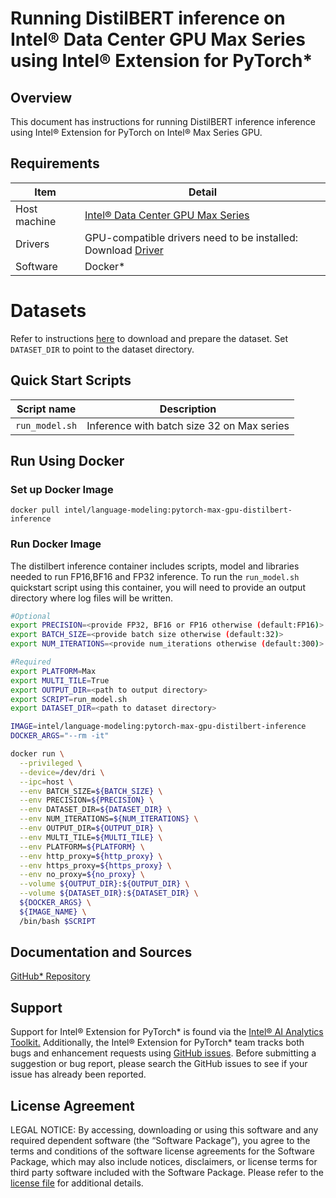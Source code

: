 # Running DistilBERT inference on Intel® Data Center GPU Max Series using Intel® Extension for PyTorch*

## Overview

This document has instructions for running DistilBERT inference inference using Intel® Extension for PyTorch on Intel® Max Series GPU.

## Requirements
| Item | Detail |
| ------ | ------- |
| Host machine  | [Intel® Data Center GPU Max Series](https://ark.intel.com/content/www/us/en/ark/products/series/232874/intel-data-center-gpu-max-series.html) |
| Drivers | GPU-compatible drivers need to be installed: Download [Driver](https://dgpu-docs.intel.com/driver/installation.html) |
| Software | Docker* |

# Datasets

Refer to instructions [here](README.md#dataset) to download and prepare the dataset. Set `DATASET_DIR` to point to the dataset directory. 

## Quick Start Scripts

| Script name | Description |
|-------------|-------------|
| `run_model.sh` | Inference with batch size 32 on Max series |

## Run Using Docker

### Set up Docker Image

```
docker pull intel/language-modeling:pytorch-max-gpu-distilbert-inference
```

### Run Docker Image
The distilbert inference container includes scripts, model and libraries needed to run FP16,BF16 and FP32 inference. To run the `run_model.sh` quickstart script using this container, you will need to provide an output directory where log files will be written.

```bash
#Optional 
export PRECISION=<provide FP32, BF16 or FP16 otherwise (default:FP16)>
export BATCH_SIZE=<provide batch size otherwise (default:32)>
export NUM_ITERATIONS=<provide num_iterations otherwise (default:300)>

#Required
export PLATFORM=Max
export MULTI_TILE=True
export OUTPUT_DIR=<path to output directory>
export SCRIPT=run_model.sh
export DATASET_DIR=<path to dataset directory>

IMAGE=intel/language-modeling:pytorch-max-gpu-distilbert-inference
DOCKER_ARGS="--rm -it"

docker run \
  --privileged \
  --device=/dev/dri \
  --ipc=host \
  --env BATCH_SIZE=${BATCH_SIZE} \
  --env PRECISION=${PRECISION} \
  --env DATASET_DIR=${DATASET_DIR} \
  --env NUM_ITERATIONS=${NUM_ITERATIONS} \
  --env OUTPUT_DIR=${OUTPUT_DIR} \
  --env MULTI_TILE=${MULTI_TILE} \
  --env PLATFORM=${PLATFORM} \
  --env http_proxy=${http_proxy} \
  --env https_proxy=${https_proxy} \
  --env no_proxy=${no_proxy} \
  --volume ${OUTPUT_DIR}:${OUTPUT_DIR} \
  --volume ${DATASET_DIR}:${DATASET_DIR} \
  ${DOCKER_ARGS} \
  ${IMAGE_NAME} \
  /bin/bash $SCRIPT
```

## Documentation and Sources

[GitHub* Repository](https://github.com/IntelAI/models/tree/master/docker/max-gpu)

## Support
Support for Intel® Extension for PyTorch* is found via the [Intel® AI Analytics Toolkit.](https://www.intel.com/content/www/us/en/developer/tools/oneapi/ai-analytics-toolkit.html#gs.qbretz) Additionally, the Intel® Extension for PyTorch* team tracks both bugs and enhancement requests using [GitHub issues](https://github.com/intel/intel-extension-for-pytorch/issues). Before submitting a suggestion or bug report, please search the GitHub issues to see if your issue has already been reported.

## License Agreement

LEGAL NOTICE: By accessing, downloading or using this software and any required dependent software (the “Software Package”), you agree to the terms and conditions of the software license agreements for the Software Package, which may also include notices, disclaimers, or license terms for third party software included with the Software Package. Please refer to the [license file](https://github.com/IntelAI/models/tree/master/third_party) for additional details.
